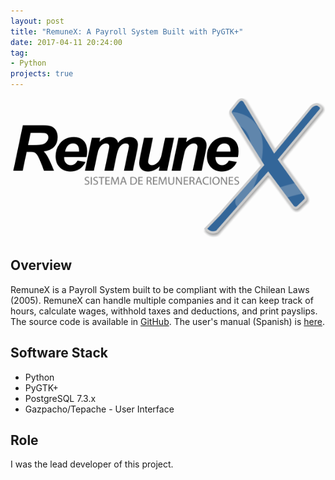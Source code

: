 ```yaml
---
layout: post
title: "RemuneX: A Payroll System Built with PyGTK+"
date: 2017-04-11 20:24:00
tag:
- Python
projects: true
---
```

![Remunex](/assets/images/projects/remunex/Remunex.png)

## Overview
RemuneX is a Payroll System built to be compliant with the Chilean Laws (2005). RemuneX can handle multiple companies and it can keep track of hours, calculate wages, withhold taxes and deductions, and print payslips. The source code is available in [GitHub](https://github.com/minostro/remunex). The user's manual (Spanish) is [here](https://minostro.gitbooks.io/remunex/content/).

## Software Stack
* Python
* PyGTK+
* PostgreSQL 7.3.x
* Gazpacho/Tepache - User Interface

## Role
I was the lead developer of this project.
